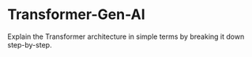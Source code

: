 # Transformer-Gen-AI
Explain the Transformer architecture in simple terms by breaking it down step-by-step.
